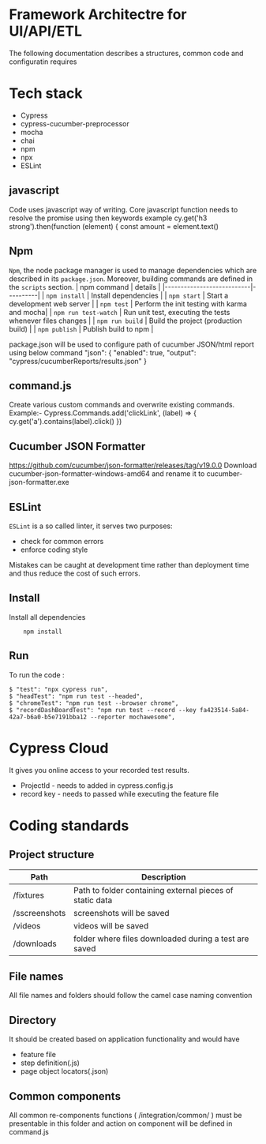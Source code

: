 Framework Architectre for UI/API/ETL
====================

The following documentation describes a structures, common code and configuratin requires 

# Tech stack

* Cypress
* cypress-cucumber-preprocessor
* mocha
* chai
* npm
* npx
* ESLint


## javascript
Code uses javascript way of writing. Core javascript function needs to resolve the promise using then keywords
example 
cy.get('h3 strong').then(function (element) {
      const amount = element.text()



## Npm

`Npm`, the node package manager is used to manage dependencies which are described in its `package.json`. Moreover, building commands are defined in the `scripts` section.
| npm command               | details  |
|---------------------------|----------|
| `npm install`             | Install dependencies  |
| `npm start`               | Start a development web server  |
| `npm test`                |  Perform the init testing with karma and mocha|
| `npm run test-watch`      | Run unit test, executing the tests whenever files changes |
| `npm run build`           | Build the project (production build) |
| `npm publish`             | Publish build to npm |

package.json will be used to configure path of cucumber JSON/html report using below command
"json": {
      "enabled": true,
      "output": "cypress/cucumberReports/results.json"
    }

## command.js
Create various custom commands and overwrite
existing commands. 
Example:-
Cypress.Commands.add('clickLink', (label) => {
  cy.get('a').contains(label).click()
})

## Cucumber JSON Formatter
https://github.com/cucumber/json-formatter/releases/tag/v19.0.0
Download cucumber-json-formatter-windows-amd64 and rename it to cucumber-json-formatter.exe

## ESLint

`ESLint` is a so called linter, it serves two purposes:
 * check for common errors
 * enforce coding style

Mistakes can be caught at development time rather than deployment time and thus reduce the cost of such errors.


## Install

Install all dependencies
```
    npm install 
```

## Run

To run the code :

    $ "test": "npx cypress run",
    $ "headTest": "npm run test --headed",
    $ "chromeTest": "npm run test --browser chrome",
    $ "recordDashBoardTest": "npm run test --record --key fa423514-5a84-42a7-b6a0-b5e7191bba12 --reporter mochawesome",

# Cypress Cloud
It gives you online access to your recorded test results.
* ProjectId - needs to added in cypress.config.js
* record key - needs to passed while executing the feature file



# Coding standards 

## Project structure

| Path                  | Description
|-----------------------|-----------------------
| /fixtures             | Path to folder containing external pieces of static data          
| /sscreenshots         |  screenshots will be saved    
| /videos               | videos will be saved 
| /downloads            | folder where files downloaded during a test are saved

## File names
All file names and folders should follow the camel case naming convention 

## Directory
It should be created based on application functionality and would have 
* feature file
* step definition(.js)
* page object locators(.json) 

## Common components
All common re-components functions ( /integration/common/ ) must be presentable in this folder and action on component will be defined in command.js
